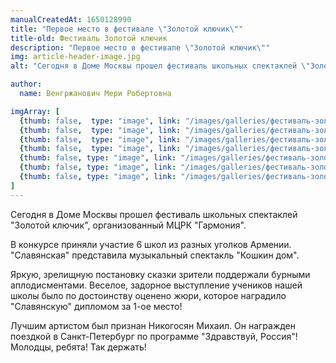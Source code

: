 ```yaml
---
manualCreatedAt: 1650128990
title: "Первое место в фестивале \"Золотой ключик\"" 
title-old: Фестиваль Золотой ключик
description: "Первое место в фестивале \"Золотой ключик\""
img: article-header-image.jpg
alt: "Сегодня в Доме Москвы прошел фестиваль школьных спектаклей \"Золотой ключик\", организованный МЦРК \"Гармония\". В конкурсе приняли участие 6 школ из разных уголков Армении. \"Славянская\" представила музыкальный спектакль \"Кошкин дом\". Яркую, зрелищную постановку сказки  зрители поддержали бурными аплодисментами. Веселое, задорное выступление учеников нашей школы было по достоинству оценено жюри, которое наградило \"Славянскую\"  дипломом за 1-ое место! Лучшим артистом был признан Никогосян Михаил. Он награжден поездкой в Санкт-Петербург по программе \"Здравствуй, Россия\"! Молодцы, ребята! Так держать!"

author:
  name: Венгржанович Мери Робертовна

imgArray: [
  {thumb: false,  type: "image", link: "/images/galleries/фестиваль-золотой-ключик/article-header-image.jpg",  text: "Фестиваль золотой ключик - 1",  category: "festival-zolotoy-klyuchik"},
  {thumb: false,  type: "image", link: "/images/galleries/фестиваль-золотой-ключик/1.jpg",  text: "Фестиваль золотой ключик - 1",  category: "festival-zolotoy-klyuchik"},
  {thumb: false,  type: "image", link: "/images/galleries/фестиваль-золотой-ключик/2.jpg",  text: "Фестиваль золотой ключик - 2",  category: "festival-zolotoy-klyuchik"},
  {thumb: false,  type: "image", link: "/images/galleries/фестиваль-золотой-ключик/3.jpg",  text: "Фестиваль золотой ключик - 3",  category: "festival-zolotoy-klyuchik"},
  {thumb: false, type: "image", link: "/images/galleries/фестиваль-золотой-ключик/4.jpg", text: "Фестиваль золотой ключик - 4", category: "festival-zolotoy-klyuchik"},
  {thumb: false, type: "image", link: "/images/galleries/фестиваль-золотой-ключик/5.jpg", text: "Фестиваль золотой ключик - 5", category: "festival-zolotoy-klyuchik"},
  {thumb: false, type: "image", link: "/images/galleries/фестиваль-золотой-ключик/6.jpg", text: "Фестиваль золотой ключик - 6", category: "festival-zolotoy-klyuchik"},
]
---
```


<p>Сегодня в Доме Москвы прошел фестиваль школьных спектаклей "Золотой ключик", организованный МЦРК "Гармония".</p>
<p>В конкурсе приняли участие 6 школ из разных уголков Армении. "Славянская" представила музыкальный спектакль "Кошкин дом". </p>
<p>Яркую, зрелищную постановку сказки зрители поддержали бурными аплодисментами. Веселое, задорное выступление учеников нашей школы было по достоинству оценено жюри, которое наградило "Славянскую"  дипломом за 1-ое место!</p>
<p>Лучшим артистом был признан Никогосян Михаил. Он награжден поездкой в Санкт-Петербург по программе "Здравствуй, Россия"! Молодцы, ребята! Так держать!</p>

<br>
<br>
<br>

